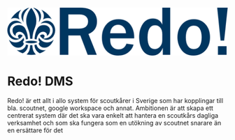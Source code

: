 ![Redo!](/assets/redo_scoutlogo.png)

# Redo! DMS
Redo! är ett allt i allo system för scoutkårer i Sverige som har kopplingar till bla. scoutnet, google workspace och annat.
Ambitionen är att skapa ett centrerat system där det ska vara enkelt att hantera en scoutkårs dagliga verksamhet och som ska fungera som en utökning av scoutnet snarare än en ersättare för det
